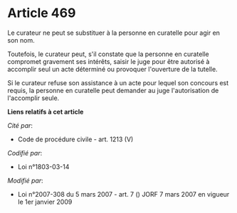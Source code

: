 # Article 469

Le curateur ne peut se substituer à la personne en curatelle pour agir en son nom.

Toutefois, le curateur peut, s'il constate que la personne en curatelle compromet gravement ses intérêts, saisir le juge pour
être autorisé à accomplir seul un acte déterminé ou provoquer l'ouverture de la tutelle.

Si le curateur refuse son assistance à un acte pour lequel son concours est requis, la personne en curatelle peut demander au
juge l'autorisation de l'accomplir seule.

**Liens relatifs à cet article**

_Cité par_:

  - Code de procédure civile - art. 1213 (V)

_Codifié par_:

  - Loi n°1803-03-14

_Modifié par_:

  - Loi n°2007-308 du 5 mars 2007 - art. 7 () JORF 7 mars 2007 en vigueur le 1er janvier 2009
